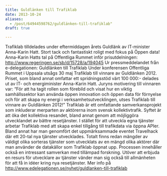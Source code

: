 ```yaml
---
title: Guldlänken till Trafiklab
date: 2013-10-24
aliases:
  - /post/64944598762/guldlänken-till-trafiklab"
draft: true

---
```


Trafiklab tilldelades under eftermiddagen årets Guldlänk av IT-minister Anna-Karin Hatt. Stort tack och fantastiskt roligt med fokus på Öppen data!
Anna-Karin Hatts tal på Offentliga Rummet inför prisutdelningen: http://www.regeringen.se/sb/d/15728/a/194045
Ur pressmeddelandet från e-delegationen:
Guldlänken till Trafiklab
Under konferensen Offentliga Rummet i Uppsala utsågs 30 maj Trafiklab till vinnare av Guldlänken 2012. Priset, som bland annat omfattar ett spridningsstöd värt 100 000:- delades ut av IT- och energiminister Anna-Karin Hatt. Juryns motivering till vinnaren var: &ldquo;För att ha tagit rollen som förebild och visat hur en viktig samhällssektor kan använda öppen innovation och öppen data för förnyelse och för att skapa ny energi i verksamhetsutvecklingen, utses Trafiklab till vinnare av Guldlänken 2012!&rdquo;
Trafiklab är ett omfattande samverkansprojekt som inkluderar merparten av aktörerna inom svensk kollektivtrafik. Syftet är att öka det kollektiva resandet, bland annat genom att möjliggöra utvecklandet av bättre resetjänster. I stället för att utveckla egna tjänster arbetar Trafiklab med att skapa enkel tillgång till trafikdata via öppna APIer. Bland annat har man genomfört det uppmärksammade eventet Travelhack där ett 20-tal nya tjänster utvecklades. Totalt finns redan mängder av väldigt olika sorteras tjänster som utvecklats av en mängd olika aktörer där man använder de datakällor som Trafiklab öppnat upp. Processen innehåller också en intressant samverkan med tillämpad forskning. Utöver att erbjuda en resurs för utvecklare av tjänster vänder man sig också till allmänheten för att få in idéer kring nya resetjänster.
Mer info på http://www.edelegationen.se/nyhet/guldlanken-till-trafiklab
 

